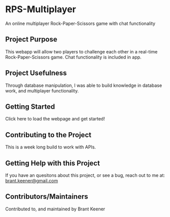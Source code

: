 # RPS-Multiplayer
An online multiplayer Rock-Paper-Scissors game with chat functionality

## Project Purpose
This webapp will allow two players to challenge each other in a real-time Rock-Paper-Scissors game. Chat functionality is included in app.

## Project Usefulness
Through database manipulation, I was able to build knowledge in database work, and multiplayer functionality.

## Getting Started
Click here to load the webpage and get started!

## Contributing to the Project
This is a week long build to work with APIs.

## Getting Help with this Project
If you have an quesitons about this project, or see a bug, reach out to me at: brant.keener@gmail.com

## Contributors/Maintainers
Contributed to, and maintained by Brant Keener
